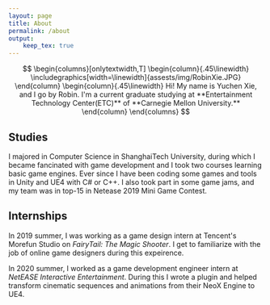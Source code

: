 ```yaml
---
layout: page
title: About
permalink: /about
output:
    keep_tex: true
---
```

$$
\begin{columns}[onlytextwidth,T]
  \begin{column}{.45\linewidth}
    \includegraphics[width=\linewidth]{assests/img/RobinXie.JPG}
  \end{column}
  \begin{column}{.45\linewidth}
    Hi! My name is Yuchen Xie, and I go by Robin. I'm a current graduate studying at **Entertainment Technology Center(ETC)** of **Carnegie Mellon University.**
  \end{column}
\end{columns}
$$


<!-- ![Robin Xie][photoByChris]
 -->
## Studies
I majored in Computer Science in ShanghaiTech University, during which I became fancinated with game development and I took two courses learning basic game engines. Ever since I have been coding some games and tools in Unity and UE4 with C# or C++. I also took part in some game jams, and my team was in top-15 in Netease 2019 Mini Game Contest. 

## Internships
In 2019 summer, I was working as a game design intern at Tencent's Morefun Studio on _FairyTail: The Magic Shooter_. I get to familiarize with the job of online game designers during this expeirence. 

In 2020 summer, I worked as a game development engineer intern at _NetEASE Interactive Entertainment_. During this I wrote a plugin and helped transform cinematic sequences and animations from their NeoX Engine to UE4. 

<!-- [photoByChris]:assests/img/RobinXie.JPG -->